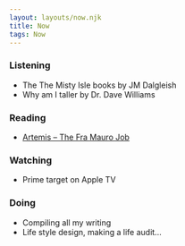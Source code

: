 ```yaml
---
layout: layouts/now.njk
title: Now
tags: Now
---
```


### Listening
- The The Misty Isle books by JM Dalgleish   
- Why am I taller by Dr. Dave Williams

### Reading
- [Artemis – The Fra Mauro Job](https://unrealizedreality.wordpress.com/2022/04/25/artemis-the-fra-mauro-job/)

### Watching
- Prime target on Apple TV

### Doing
- Compiling all my writing   
- Life style design, making a life audit...